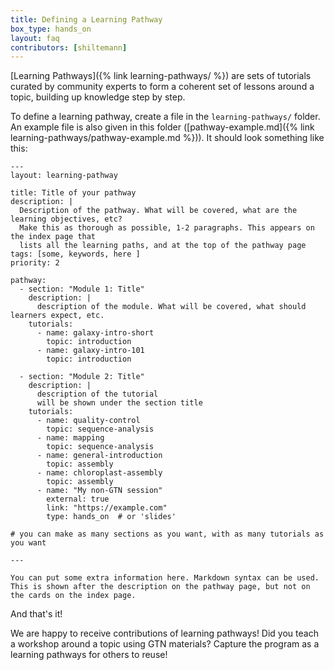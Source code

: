 ```yaml
---
title: Defining a Learning Pathway
box_type: hands_on
layout: faq
contributors: [shiltemann]
---
```


[Learning Pathways]({% link learning-pathways/ %}) are sets of tutorials curated by community experts to form a coherent set of lessons around a topic, building up knowledge step by step.

To define a learning pathway, create a file in the `learning-pathways/` folder. An example file is also given in this folder ([pathway-example.md]({% link learning-pathways/pathway-example.md %})). It should look something like this:

```
---
layout: learning-pathway

title: Title of your pathway
description: |
  Description of the pathway. What will be covered, what are the learning objectives, etc?
  Make this as thorough as possible, 1-2 paragraphs. This appears on the index page that
  lists all the learning paths, and at the top of the pathway page
tags: [some, keywords, here ]
priority: 2

pathway:
  - section: "Module 1: Title"
    description: |
      description of the module. What will be covered, what should learners expect, etc.
    tutorials:
      - name: galaxy-intro-short
        topic: introduction
      - name: galaxy-intro-101
        topic: introduction

  - section: "Module 2: Title"
    description: |
      description of the tutorial
      will be shown under the section title
    tutorials:
      - name: quality-control
        topic: sequence-analysis
      - name: mapping
        topic: sequence-analysis
      - name: general-introduction
        topic: assembly
      - name: chloroplast-assembly
        topic: assembly
      - name: "My non-GTN session"
        external: true
        link: "https://example.com"
        type: hands_on  # or 'slides'

# you can make as many sections as you want, with as many tutorials as you want

---

You can put some extra information here. Markdown syntax can be used. This is shown after the description on the pathway page, but not on the cards on the index page.

```

And that's it!

We are happy to receive contributions of learning pathways! Did you teach a workshop around a topic using GTN materials? Capture the program as a learning pathways for others to reuse!
